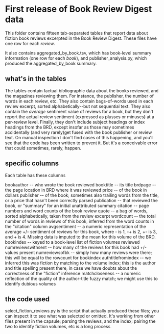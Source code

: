 First release of Book Review Digest data
========================================

This folder contains fifteen tab-separated tables that report data about fiction book reviews excerpted in the Book Review Digest. These files have one row for each *review*.

It also contains aggregated_by_book.tsv, which has book-level summary information (one row for each *book*), and publisher_analysis.py, which produced the aggregated_by_book summary.

what's in the tables
--------------------

The tables contain factual bibliographic data about the books reviewed, and the magazines reviewing them. For instance, the publisher, the number of words in each review, etc. They also contain bags-of-words used in each review excerpt, sorted alphabetically--but not sequential text. They also contain the *average* sentiment value of reviews for a book, but they don't report the actual review sentiment (expressed as plusses or minuses) at a per-review level. Finally, they don't include subject headings or index headings from the BRD, except insofar as those may sometimes accidentally (and very rarely)get fused with the book publisher or review text. On manual inspection I don't find cases of this happening, and you'll see that the code has been written to prevent it. But it's a conceivable error that could sometimes, rarely, happen.

specific columns
----------------

Each table has these columns

bookauthor -- who wrote the book reviewed
booktitle -- its title
brdpage -- the page location in BRD where it was reviewed
price -- of the book in dollars
publisher -- of the book; sometimes also trailing words from the title, or a price that hasn't been correctly parsed
publication -- that reviewed the book, or "summary" for an initial unattributed summary
citation -- page numbers and word counts of the book review
quote -- a bag of words, sorted alphabetically, taken from the review excerpt
wordcount -- the total number of words in reviews of this book, inferred from the word counts in the "citation" column
avgsentiment -- a numeric representation of the average +/- sentiment of reviews for this book, where - is 1, -+ is 2, +- is 3, and + is 4. Missing data is imputed to the mean for this volume of the BRD.
bookindex -- keyed to a book-level list of fiction volumes reviewed
numreviewswithsent -- how many of the reviews for this book had +/- values present
numreviewsofbk -- simply how many reviews were there; this will be equal to the rowcount for bookindex
authtitlefromindex -- we inferred this was fiction by matching to the volume index; this is the author and title spelling present there, in case we have doubts about the correctness of the "fiction" inference
matchcloseness -- a numeric reflection of the quality of the author-title fuzzy match; we might use this to identify dubious volumes

the code used
-------------

select_fiction_reviews.py is the script that actually produced these files; you can inspect it to see what was selected or omitted. It's working from other files present in the capsule; parsing the reviews, and the index; pairing the two to identify fiction volumes, etc is a long process.
